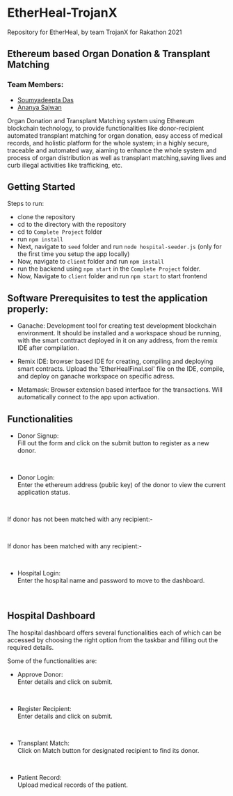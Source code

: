 # EtherHeal-TrojanX
Repository for EtherHeal, by team TrojanX for Rakathon 2021

## Ethereum based Organ Donation & Transplant Matching


### Team Members: 
- [Soumyadeepta Das](https://github.com/soumyadeeptadas)
- [Ananya Sajwan](https://github.com/ananya407)


Organ Donation and Transplant Matching system using Ethereum blockchain technology, to provide functionalities like donor-recipient automated transplant matching for organ donation, easy access of medical records, and holistic platform for the whole system; in a highly secure, traceable and automated way, aiaming to enhance the whole system and process of organ distribution as well as transplant matching,saving lives and curb illegal activities like trafficking, etc.


## Getting Started

Steps to run:
- clone the repository
- cd to the directory with the repository
- cd to `Complete Project` folder
- run `npm install` 
- Next, navigate to `seed` folder and run
  `node hospital-seeder.js` (only for the first time you setup the app locally)
- Now, navigate to `client` folder and run `npm install`
- run the backend using `npm start` in the `Complete Project` folder.
- Now, Navigate to `client` folder and run `npm start` to start frontend

## Software Prerequisites to test the application properly:
- Ganache: Development tool for creating test development blockchain environment. It should be installed and a workspace shoud be running, with the smart conttract deployed in it on any address, from the remix IDE after compilation.

- Remix IDE: browser based IDE for creating, compiling and deploying smart contracts. Upload the 'EtherHealFinal.sol' file on the IDE, compile, and deploy on ganache workspace on specific adress.

- Metamask: Browser extension based interface for the transactions. Will automatically connect to the app upon activation.


## Functionalities

- Donor Signup: <br/>
Fill out the form and click on the submit button to register as a new donor.

<br/>

- Donor Login: <br/>
Enter the ethereum address (public key) of the donor to view the current application status.

<br/>

If donor has not been matched with any recipient:-

<br/>

If donor has been matched with any recipient:-

<br/>

- Hospital Login: <br/>
Enter the hospital name and password to move to the dashboard.

<br/>


## Hospital Dashboard

The hospital dashboard offers several functionalities each of which can be accessed by choosing the right option from the taskbar and filling out the required details.

Some of the functionalities are:

- Approve Donor: <br/>
Enter details and click on submit.

<br/>

- Register Recipient:<br/>
Enter details and click on submit.

<br/>

- Transplant Match: <br/>
Click on Match button for designated recipient to find its donor.

<br/>

- Patient Record: <br/>
Upload medical records of the patient.

<br/>
